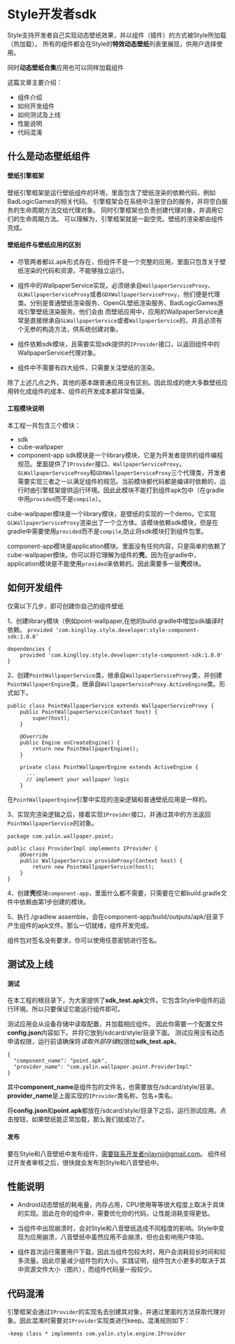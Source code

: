 # Style开发者sdk
Style支持开发者自己实现动态壁纸效果，并以组件（插件）的方式被Style所加载（热加载）。
所有的组件都会在Style的**特效动态壁纸**列表里展现，供用户选择使用。

同时**动态壁纸合集**应用也可以同样加载组件

这篇文章主要介绍：
* 组件介绍
* 如何开发组件
* 如何测试及上线
* 性能说明
* 代码混淆

## 什么是动态壁纸组件
#### 壁纸引擎框架
壁纸引擎框架是运行壁纸组件的环境，里面包含了壁纸渲染的依赖代码，例如BadLogicGames的相关代码。
引擎框架会在系统中注册空白的服务，并将空白服务的生命周期方法交给代理对象。
同时引擎框架也负责创建代理对象，并调用它们的生命周期方法。
可以理解为，引擎框架就是一副空壳。壁纸的渲染都由组件完成。

#### 壁纸组件与壁纸应用的区别
* 尽管两者都以.apk形式存在，但组件不是一个完整的应用，里面只包含关于壁纸渲染的代码和资源，不能够独立运行。

* 组件中的WallpaperService实现，必须继承自`WallpaperServiceProxy`、`GLWallpaperServiceProxy`或者`GDXWallpaperServiceProxy`，他们便是代理类。分别是普通壁纸渲染服务、OpenGL壁纸渲染服务、BadLogicGames游戏引擎壁纸渲染服务。他们会由
而壁纸应用中，应用的WallpaperService通常是直接继承自`GLWallpaperService`或者`WallpaperService`的，并且必须有个无参的构造方法，供系统创建对象。

* 组件依赖sdk模块，且需要实现sdk提供的`IProvider`接口，以返回组件中的WallpaperService代理对象。

* 组件中不需要有四大组件，只需要关注壁纸的渲染。

除了上述几点之外，其他的基本跟普通应用没有区别。因此现成的绝大多数壁纸应用转化成组件的成本、组件的开发成本都非常低廉。

#### 工程模块说明
本工程一共包含三个模块：
* sdk
* cube-wallpaper
* component-app
sdk模块是一个library模块，它是为开发者提供的组件编程规范。里面提供了`IProvider`接口、`WallpaperServiceProxy`，`GLWallpaperServiceProxy`和`GDXWallpaperServiceProxy`三个代理类，开发者需要实现三者之一以满足组件的规范。当前模块都代码都是编译时依赖的，运行时由引擎框架提供运行环境。因此此模块不能打到组件apk包中（在gradle中用`provided`而不是`compile`）。

cube-wallpaper模块是一个library模块，是壁纸的实现的一个demo，它实现`GLWallpaperServiceProxy`渲染出了一个立方体。该模块依赖sdk模块，但是在gradle中需要使用`provided`而不是`compile`,防止将sdk模块打到组件包里。

component-app模块是application模块。里面没有任何内容，只是简单的依赖了cube-wallpaper模块。你可以将它理解为组件的**壳**。因为在gradle中，application模块是不能使用`provided`来依赖的。因此需要多一层**壳**模块。

## 如何开发组件
仅需以下几步，即可创建你自己的组件壁纸

1、创建library模块（例如point-wallpaper,在他的build.gradle中增加sdk编译时依赖。
`provided ‘com.kinglloy.style.developer:style-component-sdk:1.0.0’`
```
dependencies {
    provided 'com.kinglloy.style.developer:style-component-sdk:1.0.0'
}
```

2、创建`PointWallpaperService`类，继承自`WallpaperServiceProxy`类，并创建`PointWallpaperEngine`类，继承自`WallpaperServiceProxy.ActiveEngine`类。形式如下。
```
public class PointWallpaperService extends WallpaperServiceProxy {
    public PointWallpaperService(Context host) {
        super(host);
    }

    @Override
    public Engine onCreateEngine() {
        return new PointWallpaperEngine();
    }

    private class PointWallpaperEngine extends ActiveEngine {
      ...
      // implement your wallpaper logic
    }
```

在`PointWallpaperEngine`引擎中实现的渲染逻辑和普通壁纸应用是一样的。

3、实现完渲染逻辑之后，接着实现`IProvider`接口，并通过其中的方法返回`PointWallpaperService`的对象。
```
package com.yalin.wallpaper.point;

public class ProviderImpl implements IProvider {
    @Override
    public WallpaperService provideProxy(Context host) {
        return new PointWallpaperService(host);
    }
}
```
4、创建**壳**模块`component-app`，里面什么都不需要，只需要在它都build.gradle文件中依赖由第1步创建的模块。

5、执行./gradlew assemble，会在component-app/build/outputs/apk/目录下产生组件的apk文件。那么一切就绪，组件开发完成。

组件包对签名没有要求，你可以使用任意密钥进行签名。

## 测试及上线
#### 测试
在本工程的根目录下，为大家提供了**sdk_test.apk**文件。它包含Style中组件的运行环境。所以只要保证它能运行组件即可。

测试应用会从设备存储中读取配置，并加载相应组件。
因此你需要一个配置文件**config.json**内容如下。并将它放到/sdcard/style/目录下面。
测试应用没有动态申请权限，运行前请确保将*读取外部存储*权限给**sdk_test.apk**。
```
{
  "component_name": "point.apk",
  "provider_name": "com.yalin.wallpaper.point.ProviderImpl"
}
```
其中**component_name**是组件包的文件名，也需要放在/sdcard/style/目录。**provider_name**是上面实现的`IProvider`类名称，包名+类名。

将**config.json**和**point.apk**都放在/sdcard/style/目录下之后，运行测试应用。点击按钮，如果壁纸能正常加载，那么我们就成功了。

#### 发布
要在Style和八音壁纸中发布组件，需要联系开发者nilaynij@gmail.com。
组件经过开发者审核之后，很快就会发布到Style和八音壁纸中。

## 性能说明
* Android动态壁纸的耗电量，内存占用，CPU使用等等很大程度上取决于具体的实现。因此在你的组件中，需要优化你的代码，让性能消耗变得更低。

* 当组件中出现崩溃时，会对Style和八音壁纸造成不同程度的影响。Style中变现为应用崩溃，八音壁纸中虽然应用不会崩溃，但也会影响用户体验。

* 组件首次运行需要用户下载，因此当组件包较大时，用户会消耗较长时间和较多流量。因此尽量减少组件包的大小。实践证明，组件包大小更多的取决于其中资源文件大小（图片），而组件代码量一般较少。

## 代码混淆
引擎框架会通过`IProvider`的实现名去创建其对象，并通过里面的方法获取代理对象。因此混淆时需要对`IProvider`实现类进行keep。混淆规则如下：
```
-keep class * implements com.yalin.style.engine.IProvider
```
